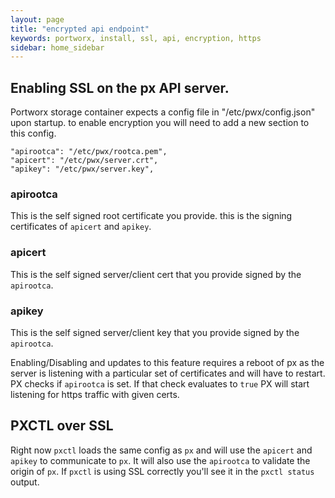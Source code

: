 ```yaml
---
layout: page
title: "encrypted api endpoint"
keywords: portworx, install, ssl, api, encryption, https 
sidebar: home_sidebar
---
```


## Enabling SSL on the px API server.  

Portworx storage container expects a config file in "/etc/pwx/config.json" upon startup.
to enable encryption you will need to add a new section to this config.

```
"apirootca": "/etc/pwx/rootca.pem",
"apicert": "/etc/pwx/server.crt",
"apikey": "/etc/pwx/server.key",
```

### apirootca
This is the self signed root certificate you provide. this is the signing certificates of `apicert` and `apikey`.

### apicert
This is the self signed server/client cert that you provide signed by the `apirootca`.

### apikey
This is the self signed server/client key that you provide signed by the `apirootca`.

Enabling/Disabling and updates to this feature requires a reboot of px as the server is listening with a particular set of certificates and will have to restart.
PX checks if `apirootca` is set. If that check evaluates to `true` PX will start listening for https traffic with given certs.

## PXCTL over SSL
Right now `pxctl` loads the same config as `px` and will use the `apicert` and `apikey` to communicate to `px`. It will also use the `apirootca` to validate the origin of `px`.
If `pxctl` is using SSL correctly you'll see it in the `pxctl status` output.
